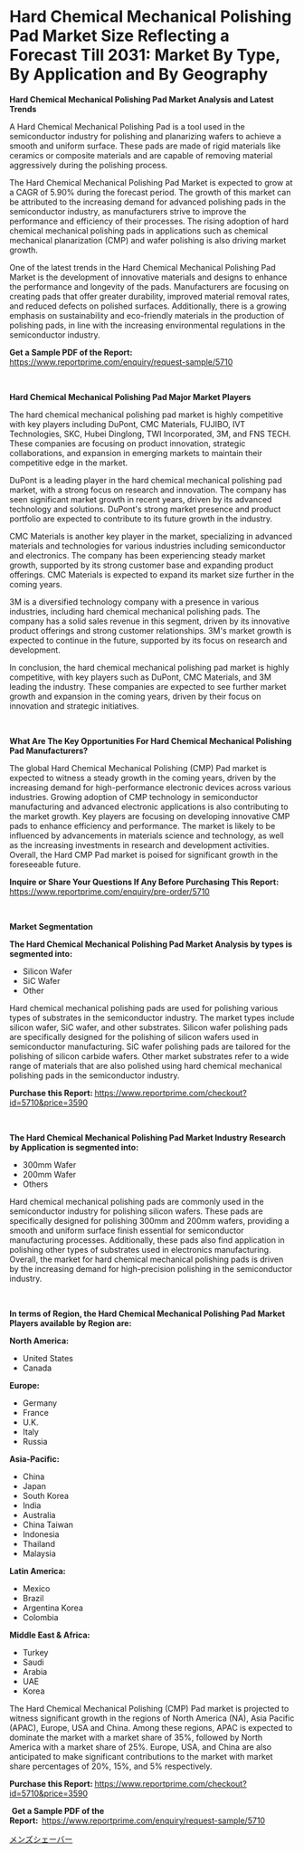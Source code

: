 <p><h1>Hard Chemical Mechanical Polishing Pad Market Size Reflecting a Forecast Till 2031: Market By Type, By Application and By Geography</h1></p><p><strong>Hard Chemical Mechanical Polishing Pad Market Analysis and Latest Trends</strong></p>
<p><p>A Hard Chemical Mechanical Polishing Pad is a tool used in the semiconductor industry for polishing and planarizing wafers to achieve a smooth and uniform surface. These pads are made of rigid materials like ceramics or composite materials and are capable of removing material aggressively during the polishing process.</p><p>The Hard Chemical Mechanical Polishing Pad Market is expected to grow at a CAGR of 5.90% during the forecast period. The growth of this market can be attributed to the increasing demand for advanced polishing pads in the semiconductor industry, as manufacturers strive to improve the performance and efficiency of their processes. The rising adoption of hard chemical mechanical polishing pads in applications such as chemical mechanical planarization (CMP) and wafer polishing is also driving market growth.</p><p>One of the latest trends in the Hard Chemical Mechanical Polishing Pad Market is the development of innovative materials and designs to enhance the performance and longevity of the pads. Manufacturers are focusing on creating pads that offer greater durability, improved material removal rates, and reduced defects on polished surfaces. Additionally, there is a growing emphasis on sustainability and eco-friendly materials in the production of polishing pads, in line with the increasing environmental regulations in the semiconductor industry.</p></p>
<p><strong>Get a Sample PDF of the Report:&nbsp;</strong> <a href="https://www.reportprime.com/enquiry/request-sample/5710">https://www.reportprime.com/enquiry/request-sample/5710</a></p>
<p>&nbsp;</p>
<p><strong>Hard Chemical Mechanical Polishing Pad Major Market Players</strong></p>
<p><p>The hard chemical mechanical polishing pad market is highly competitive with key players including DuPont, CMC Materials, FUJIBO, IVT Technologies, SKC, Hubei Dinglong, TWI Incorporated, 3M, and FNS TECH. These companies are focusing on product innovation, strategic collaborations, and expansion in emerging markets to maintain their competitive edge in the market.</p><p>DuPont is a leading player in the hard chemical mechanical polishing pad market, with a strong focus on research and innovation. The company has seen significant market growth in recent years, driven by its advanced technology and solutions. DuPont's strong market presence and product portfolio are expected to contribute to its future growth in the industry.</p><p>CMC Materials is another key player in the market, specializing in advanced materials and technologies for various industries including semiconductor and electronics. The company has been experiencing steady market growth, supported by its strong customer base and expanding product offerings. CMC Materials is expected to expand its market size further in the coming years.</p><p>3M is a diversified technology company with a presence in various industries, including hard chemical mechanical polishing pads. The company has a solid sales revenue in this segment, driven by its innovative product offerings and strong customer relationships. 3M's market growth is expected to continue in the future, supported by its focus on research and development.</p><p>In conclusion, the hard chemical mechanical polishing pad market is highly competitive, with key players such as DuPont, CMC Materials, and 3M leading the industry. These companies are expected to see further market growth and expansion in the coming years, driven by their focus on innovation and strategic initiatives.</p></p>
<p>&nbsp;</p>
<p><strong>What Are The Key Opportunities For Hard Chemical Mechanical Polishing Pad Manufacturers?</strong></p>
<p><p>The global Hard Chemical Mechanical Polishing (CMP) Pad market is expected to witness a steady growth in the coming years, driven by the increasing demand for high-performance electronic devices across various industries. Growing adoption of CMP technology in semiconductor manufacturing and advanced electronic applications is also contributing to the market growth. Key players are focusing on developing innovative CMP pads to enhance efficiency and performance. The market is likely to be influenced by advancements in materials science and technology, as well as the increasing investments in research and development activities. Overall, the Hard CMP Pad market is poised for significant growth in the foreseeable future.</p></p>
<p><strong>Inquire or Share Your Questions If Any Before Purchasing This Report:</strong> <a href="https://www.reportprime.com/enquiry/pre-order/5710">https://www.reportprime.com/enquiry/pre-order/5710</a></p>
<p>&nbsp;</p>
<p><strong>Market Segmentation</strong></p>
<p><strong>The Hard Chemical Mechanical Polishing Pad Market Analysis by types is segmented into:</strong></p>
<p><ul><li>Silicon Wafer</li><li>SiC Wafer</li><li>Other</li></ul></p>
<p><p>Hard chemical mechanical polishing pads are used for polishing various types of substrates in the semiconductor industry. The market types include silicon wafer, SiC wafer, and other substrates. Silicon wafer polishing pads are specifically designed for the polishing of silicon wafers used in semiconductor manufacturing. SiC wafer polishing pads are tailored for the polishing of silicon carbide wafers. Other market substrates refer to a wide range of materials that are also polished using hard chemical mechanical polishing pads in the semiconductor industry.</p></p>
<p><strong>Purchase this Report:&nbsp;</strong><a href="https://www.reportprime.com/checkout?id=5710&price=3590">https://www.reportprime.com/checkout?id=5710&price=3590</a></p>
<p>&nbsp;</p>
<p><strong>The Hard Chemical Mechanical Polishing Pad Market Industry Research by Application is segmented into:</strong></p>
<p><ul><li>300mm Wafer</li><li>200mm Wafer</li><li>Others</li></ul></p>
<p><p>Hard chemical mechanical polishing pads are commonly used in the semiconductor industry for polishing silicon wafers. These pads are specifically designed for polishing 300mm and 200mm wafers, providing a smooth and uniform surface finish essential for semiconductor manufacturing processes. Additionally, these pads also find application in polishing other types of substrates used in electronics manufacturing. Overall, the market for hard chemical mechanical polishing pads is driven by the increasing demand for high-precision polishing in the semiconductor industry.</p></p>
<p>&nbsp;</p>
<p><strong>In terms of Region, the Hard Chemical Mechanical Polishing Pad Market Players available by Region are:</strong></p>
<p>
    <p> <strong> North America: </strong>
        <ul>
            <li>United States</li>
            <li>Canada</li>
        </ul>
        </p> 
    <p> <strong> Europe: </strong>
        <ul>
            <li>Germany</li>
            <li>France</li>
            <li>U.K.</li>
            <li>Italy</li>
            <li>Russia</li>
        </ul>
        </p> 
    <p> <strong> Asia-Pacific: </strong>
        <ul>
            <li>China</li>
            <li>Japan</li>
            <li>South Korea</li>
            <li>India</li>
            <li>Australia</li>
            <li>China Taiwan</li>
            <li>Indonesia</li>
            <li>Thailand</li>
            <li>Malaysia</li>
        </ul>
        </p> 
    <p> <strong> Latin America: </strong>
        <ul>
            <li>Mexico</li>
            <li>Brazil</li>
            <li>Argentina Korea</li>
            <li>Colombia</li>
        </ul>
        </p> 
    <p> <strong> Middle East & Africa: </strong>
        <ul>
            <li>Turkey</li>
            <li>Saudi</li>
            <li>Arabia</li>
            <li>UAE</li>
            <li>Korea</li>
        </ul>
    </p>
    </p>
<p><p>The Hard Chemical Mechanical Polishing (CMP) Pad market is projected to witness significant growth in the regions of North America (NA), Asia Pacific (APAC), Europe, USA and China. Among these regions, APAC is expected to dominate the market with a market share of 35%, followed by North America with a market share of 25%. Europe, USA, and China are also anticipated to make significant contributions to the market with market share percentages of 20%, 15%, and 5% respectively.</p></p>
<p><strong>Purchase this Report: </strong><a href="https://www.reportprime.com/checkout?id=5710&price=3590">https://www.reportprime.com/checkout?id=5710&price=3590</a></p>
<p>&nbsp;<strong>Get a Sample PDF of the Report:&nbsp;&nbsp;</strong><a href="https://www.reportprime.com/enquiry/request-sample/5710">https://www.reportprime.com/enquiry/request-sample/5710</a></p>
<p><strong></strong></p>
<p><p><a href="https://github.com/lababdou/Market-Research-Report-List-3/blob/main/954786715866.md">メンズシェーバー</a></p></p>